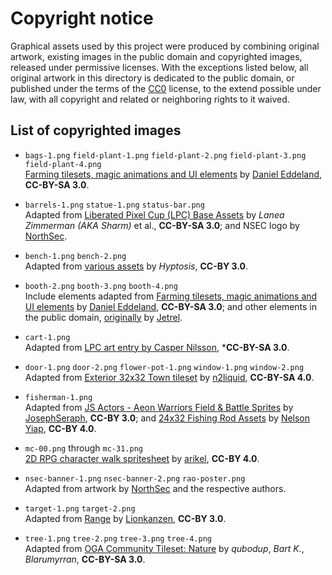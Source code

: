 # Copyright notice

Graphical assets used by this project were produced by combining original
artwork, existing images in the public domain and copyrighted images, released
under permissive licenses.  With the exceptions listed below, all original
artwork in this directory is dedicated to the public domain, or published
under the terms of the [CC0](https://creativecommons.org/publicdomain/zero/1.0/)
license, to the extend possible under law, with all copyright and related or
neighboring rights to it waived.

## List of copyrighted images

  * `bags-1.png` `field-plant-1.png` `field-plant-2.png` `field-plant-3.png` `field-plant-4.png`<br>
    [Farming tilesets, magic animations and UI elements](https://opengameart.org/content/lpc-farming-tilesets-magic-animations-and-ui-elements) by [Daniel Eddeland](https://opengameart.org/users/daneeklu), **CC-BY-SA 3.0**.

  * `barrels-1.png` `statue-1.png` `status-bar.png`<br>
    Adapted from [Liberated Pixel Cup (LPC) Base Assets](https://opengameart.org/content/liberated-pixel-cup-lpc-base-assets-sprites-map-tiles) by _Lanea Zimmerman (AKA Sharm)_ et al., **CC-BY-SA 3.0**;
    and NSEC logo by [NorthSec](https://nsec.io).

  * `bench-1.png` `bench-2.png`<br>
    Adapted from [various assets](https://opengameart.org/content/lots-of-free-2d-tiles-and-sprites-by-hyptosis) by _Hyptosis_, **CC-BY 3.0**.

  * `booth-2.png` `booth-3.png` `booth-4.png`<br>
    Include elements adapted from [Farming tilesets, magic animations and UI elements](https://opengameart.org/content/lpc-farming-tilesets-magic-animations-and-ui-elements) by [Daniel Eddeland](https://opengameart.org/users/daneeklu), **CC-BY-SA 3.0**;
    and other elements in the public domain, [originally](https://opengameart.org/content/rpg-item-set) by [Jetrel](https://opengameart.org/users/jetrel).

  * `cart-1.png`<br>
    Adapted from [LPC art entry by Casper Nilsson](https://opengameart.org/content/lpc-cnilsson), ***CC-BY-SA 3.0**.

  * `door-1.png` `door-2.png` `flower-pot-1.png` `window-1.png` `window-2.png`<br>
    Adapted from [Exterior 32x32 Town tileset](https://opengameart.org/content/exterior-32x32-town-tileset) by [n2liquid](https://opengameart.org/users/n2liquid), **CC-BY-SA 4.0**.

  * `fisherman-1.png`<br>
    Adapted from [JS Actors - Aeon Warriors Field & Battle Sprites](https://opengameart.org/content/js-actors-aeon-warriors-field-battle-sprites) by [JosephSeraph](https://opengameart.org/users/josephseraph), **CC-BY 3.0**;
    and [24x32 Fishing Rod Assets](https://opengameart.org/content/24x32-fishing-rod-assets-works-with-peppercarrot-cabbit-sprites) by [Nelson Yiap](https://opengameart.org/users/nelson-yiap), **CC-BY 4.0**.

  * `mc-00.png` through `mc-31.png`<br>
    [2D RPG character walk spritesheet](https://opengameart.org/content/2d-rpg-character-walk-spritesheet) by [arikel](https://opengameart.org/users/arikel), **CC-BY 4.0**.

  * `nsec-banner-1.png` `nsec-banner-2.png` `rao-poster.png`<br>
    Adapted from artwork by [NorthSec](https://nsec.io) and the respective authors.

  * `target-1.png` `target-2.png`<br>
    Adapted from [Range](https://opengameart.org/content/range) by [Lionkanzen](https://opengameart.org/users/lionkanzen), **CC-BY 3.0**.

  * `tree-1.png` `tree-2.png` `tree-3.png` `tree-4.png`<br>
    Adapted from [OGA Community Tileset: Nature](https://opengameart.org/content/oga-community-tileset-nature) by _qubodup_, _Bart K._, _Blarumyrran_, **CC-BY-SA 3.0**.
